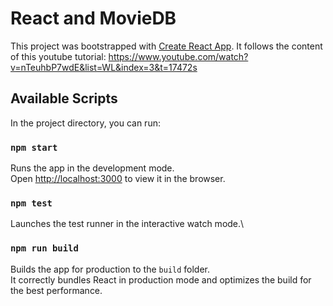 # React and MovieDB

This project was bootstrapped with [Create React App](https://github.com/facebook/create-react-app).
It follows the content of this youtube tutorial: https://www.youtube.com/watch?v=nTeuhbP7wdE&list=WL&index=3&t=17472s

## Available Scripts

In the project directory, you can run:

### `npm start`

Runs the app in the development mode.\
Open [http://localhost:3000](http://localhost:3000) to view it in the browser.

### `npm test`

Launches the test runner in the interactive watch mode.\

### `npm run build`

Builds the app for production to the `build` folder.\
It correctly bundles React in production mode and optimizes the build for the best performance.
